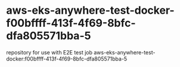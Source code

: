 # aws-eks-anywhere-test-docker-f00bffff-413f-4f69-8bfc-dfa805571bba-5
repository for use with E2E test job aws-eks-anywhere-test-docker:f00bffff-413f-4f69-8bfc-dfa805571bba-5
